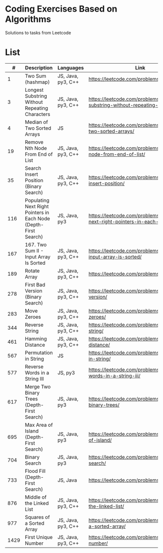 # Coding Exercises Based on Algorithms

Solutions to tasks from Leetcode

# List

| #    | Description                                                      | Languages          | Link                                                                          |
| ---- | ---------------------------------------------------------------- | ------------------ | ----------------------------------------------------------------------------- |
| 1    | Two Sum (hashmap)                                                | JS, Java, py3, C++ | https://leetcode.com/problems/two-sum/                                        |
| 3    | Longest Substring Without Repeating Characters                   | JS, Java, py3, C++ | https://leetcode.com/problems/longest-substring-without-repeating-characters/ |
| 4    | Median of Two Sorted Arrays                                      | JS                 | https://leetcode.com/problems/median-of-two-sorted-arrays/                    |
| 19   | Remove Nth Node From End of List                                 | JS, Java, py3, C++ | https://leetcode.com/problems/remove-nth-node-from-end-of-list/               |
| 35   | Search Insert Position (Binary Search)                           | JS, Java, py3, C++ | https://leetcode.com/problems/search-insert-position/                         |
| 116  | Populating Next Right Pointers in Each Node (Depth-First Search) | JS, Java, py3      | https://leetcode.com/problems/populating-next-right-pointers-in-each-node/    |
| 167  | 167. Two Sum II - Input Array Is Sorted                          | JS, Java, py3, C++ | https://leetcode.com/problems/two-sum-ii-input-array-is-sorted/               |
| 189  | Rotate Array                                                     | JS, Java, py3, C++ | https://leetcode.com/problems/rotate-array/                                   |
| 278  | First Bad Version (Binary Search)                                | JS, Java, py3, C++ | https://leetcode.com/problems/first-bad-version/                              |
| 283  | Move Zeroes                                                      | JS, Java, py3, C++ | https://leetcode.com/problems/move-zeroes/                                    |
| 344  | Reverse String                                                   | JS, Java, py3, C++ | https://leetcode.com/problems/reverse-string/                                 |
| 461  | Hamming Distance                                                 | JS, Java, py3, C++ | https://leetcode.com/problems/hamming-distance/                               |
| 567  | Permutation in String                                            | JS                 | https://leetcode.com/problems/permutation-in-string/                          |
| 577  | Reverse Words in a String III                                    | JS, py3            | https://leetcode.com/problems/reverse-words-in-a-string-iii/                  |
| 617  | Merge Two Binary Trees (Depth-First Search)                      | JS, Java, py3      | https://leetcode.com/problems/merge-two-binary-trees/                         |
| 695  | Max Area of Island (Depth-First Search)                          | JS, Java, py3      | https://leetcode.com/problems/max-area-of-island/                             |
| 704  | Binary Search                                                    | JS, Java, py3      | https://leetcode.com/problems/binary-search/                                  |
| 733  | Flood Fill (Depth-First Search)                                  | JS, Java           | https://leetcode.com/problems/flood-fill/                                     |
| 876  | Middle of the Linked List                                        | JS, Java, py3, C++ | https://leetcode.com/problems/middle-of-the-linked-list/                      |
| 977  | Squares of a Sorted Array                                        | JS, Java, py3, C++ | https://leetcode.com/problems/squares-of-a-sorted-array/                      |
| 1429 | First Unique Number                                              | JS, Java, py3, C++ | https://leetcode.com/problems/first-unique-number/                            |
